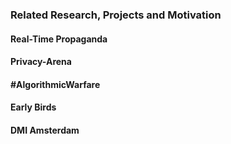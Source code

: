 ### Related Research, Projects and Motivation

#### Real-Time Propaganda

#### Privacy-Arena

#### #AlgorithmicWarfare

#### Early Birds

#### DMI Amsterdam